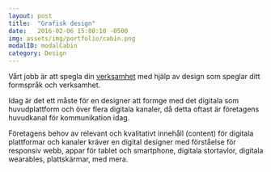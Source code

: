 ```yaml
---
layout: post
title:  "Grafisk design"
date:   2016-02-06 15:08:10 -0500
img: assets/img/portfolio/cabin.png
modalID: modalCabin
category: Design
---
```


Vårt jobb är att spegla din [verksamhet][flat-icons-link] med hjälp av design som speglar ditt formspråk och verksamhet.

Idag är det ett måste för en designer att formge med det digitala som huvudplattform och över flera digitala kanaler, då detta oftast är företagens huvudkanal för kommunikation idag.

Företagens behov av relevant och kvalitativt innehåll (content) för digitala plattformar och kanaler kräver en digital designer med förståelse för responsiv webb, appar för tablet och smartphone, digitala stortavlor, digitala wearables, plattskärmar, med mera.

[flat-icons-link]: https://sellfy.com/p/8Q9P/jV3VZ/



